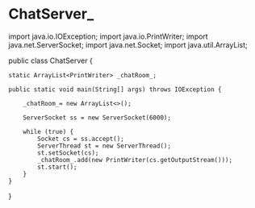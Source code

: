 # ChatServer_
import java.io.IOException;
import java.io.PrintWriter;
import java.net.ServerSocket;
import java.net.Socket;
import java.util.ArrayList;

public class ChatServer {

    static ArrayList<PrintWriter> _chatRoom_;

    public static void main(String[] args) throws IOException {

        _chatRoom_= new ArrayList<>();

        ServerSocket ss = new ServerSocket(6000);

        while (true) {
            Socket cs = ss.accept();
            ServerThread st = new ServerThread();
            st.setSocket(cs);
            _chatRoom_.add(new PrintWriter(cs.getOutputStream()));
            st.start();
        }
    }
}

